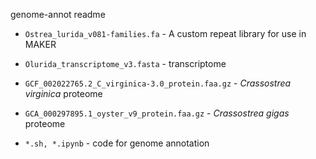 genome-annot readme

* `Ostrea_lurida_v081-families.fa` - A custom repeat library for use in MAKER

* `Olurida_transcriptome_v3.fasta` - transcriptome  

* `GCF_002022765.2_C_virginica-3.0_protein.faa.gz` - _Crassostrea virginica_ proteome

* `GCA_000297895.1_oyster_v9_protein.faa.gz` - _Crassostrea gigas_ proteome

* `*.sh, *.ipynb` - code for genome annotation